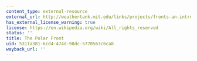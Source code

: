 ```yaml
---
content_type: external-resource
external_url: http://weathertank.mit.edu/links/projects/fronts-an-introduction/fronts-atmosphere-the-polar-front
has_external_license_warning: true
license: https://en.wikipedia.org/wiki/All_rights_reserved
status: ''
title: The Polar Front
uid: 5311a381-6cd4-474d-98dc-5770563c6ca8
wayback_url: ''
---
```

